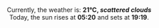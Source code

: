 <p  align="center"><br/>Currently, the weather is: <b> 21°C, <i>scattered clouds</i></b></br>Today, the sun rises at <b>05:20</b> and sets at <b>19:19</b>.</p>